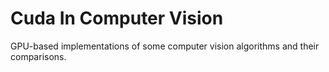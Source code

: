 # Cuda In Computer Vision
 GPU-based implementations of some computer vision algorithms and their comparisons.
